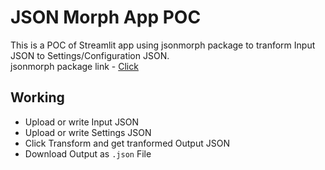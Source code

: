# JSON Morph App POC

This is a POC of Streamlit app using jsonmorph package to tranform Input JSON to Settings/Configuration JSON.  
jsonmorph package link - [Click](https://pypi.org/project/jsonmorph/)

## Working

- Upload or write Input JSON
- Upload or write Settings JSON
- Click Transform and get tranformed Output JSON
- Download Output as `.json` File
